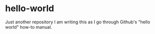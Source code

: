 # hello-world
Just another repository
I am writing this as I go through Github's "hello world" how-to manual.
